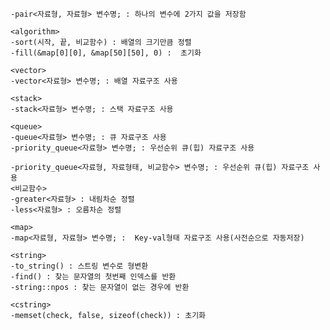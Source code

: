 <!-- 
---
layout: post
title: 테스용 포스트
description: >
    안녕하세요 테스트입니다
tags: [etc]
author: vvs
cannonical_url: https://shindongmin1.github.io/study/2021/07/23/테스트/
---
---
layout: post
title: 제목
subtitle: Algorithm
date: '2022-03-15 11:44:51 +0900'
categories: study
tags: algorithm
comments: true
published: true
---

**NOTE**: ㅎㅇ 
-->

```
-pair<자료형, 자료형> 변수명; : 하나의 변수에 2가지 값을 저장함

<algorithm>
-sort(시작, 끝, 비교함수) : 배열의 크기만큼 정렬
-fill(&map[0][0], &map[50][50], 0) :  초기화

<vector>
-vector<자료형> 변수명; : 배열 자료구조 사용

<stack>
-stack<자료형> 변수명; : 스택 자료구조 사용

<queue>
-queue<자료형> 변수명; : 큐 자료구조 사용
-priority_queue<자료형> 변수명; : 우선순위 큐(힙) 자료구조 사용

-priority_queue<자료형, 자료형태, 비교함수> 변수명; : 우선순위 큐(힙) 자료구조 사용
<비교함수>
-greater<자료형> : 내림차순 정렬
-less<자료형> : 오름차순 정렬

<map>
-map<자료형, 자료형> 변수명; :  Key-val형태 자료구조 사용(사전순으로 자동저장)

<string>
-to_string() : 스트링 변수로 형변환
-find() : 찾는 문자열의 첫번째 인덱스를 반환
-string::npos : 찾는 문자열이 없는 경우에 반환

<cstring>  
-memset(check, false, sizeof(check)) : 초기화
```
